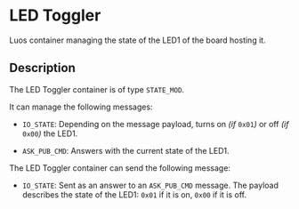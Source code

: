 # LED Toggler

Luos container managing the state of the LED1 of the board hosting it.

## Description

The LED Toggler container is of type `STATE_MOD`.

It can manage the following messages:

* `IO_STATE`: Depending on the message payload, turns on _(if_ `0x01`_)_
or off _(if_ `0x00`_)_ the LED1.

* `ASK_PUB_CMD`: Answers with the current state of the LED1.

The LED Toggler container can send the following message:

* `IO_STATE`: Sent as an answer to an `ASK_PUB_CMD` message. The payload
describes the state of the LED1: `0x01` if it is on, `0x00` if it is
off.
